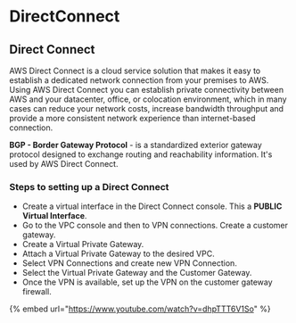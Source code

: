 # DirectConnect

## Direct Connect

AWS Direct Connect is a cloud service solution that makes it easy to establish a dedicated network connection from your premises to AWS. Using AWS Direct Connect you can establish private connectivity between AWS and your datacenter, office, or colocation environment, which in many cases can reduce your network costs, increase bandwidth throughput and provide a more consistent network experience than internet-based connection.

**BGP - Border Gateway Protocol** - is a standardized exterior gateway protocol designed to exchange routing and reachability information. It's used by AWS Direct Connect.

### Steps to setting up a Direct Connect

* Create a virtual interface in the Direct Connect console. This a **PUBLIC Virtual Interface**.
* Go to the VPC console and then to VPN connections. Create a customer gateway.
* Create a Virtual Private Gateway.
* Attach a Virtual Private Gateway to the desired VPC.
* Select VPN Connections and create new VPN Connection.
* Select the Virtual Private Gateway and the Customer Gateway.
* Once the VPN is available, set up the VPN on the customer gateway firewall.

{% embed url="https://www.youtube.com/watch?v=dhpTTT6V1So" %}



